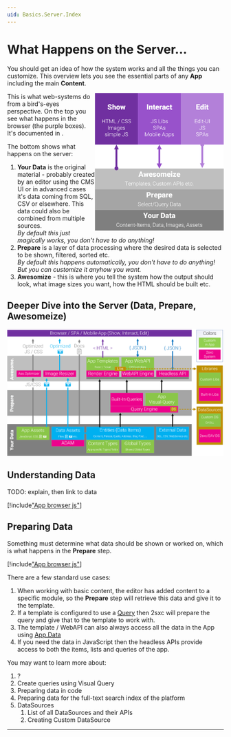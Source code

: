```yaml
---
uid: Basics.Server.Index
---
```


# What Happens on the Server...

You should get an idea of how the system works and all the things you can customize. This overview lets you see the essential parts of any **App** including the main **Content**. 

<div class="overlay-container" style="float: right; width: 300px">
  <div class="overlay-box" style="left: 0%; top: 54%; height: 30%; width: 100%"></div>
  <img src="../assets/show-interact-edit.png" align="right" class="float-right" width="300px">
</div>

This is what web-systems do from a bird's-eyes perspective. On the top you see what happens in the browser (the purple boxes). It's documented in [](xref:Basics.Browser.Index).

The bottom shows what happens on the server:

1. **Your Data** is the original material - probably created by an editor using the CMS UI or in advanced cases it's data coming from SQL, CSV or elsewhere. This data could also be combined from multiple sources.  
    _By default this just magically works, you don't have to do anything!_
1. **Prepare** is a layer of data processing where the desired data is selected to be shown, filtered, sorted etc.  
    _By default this happens automatically, you don't have to do anything! But you can customize it anyhow you want._
1. **Awesomize** - this is where you tell the system how the output should look, what image sizes you want, how the HTML should be built etc. 

## Deeper Dive into the Server (Data, Prepare, Awesomeize)

<img src="../../shared/app/assets/app-server.png" class="full-width">

## Understanding Data

TODO: explain, then link to data

[!include["App browser js"](../../shared/app/app-server-data.md)]


## Preparing Data

Something must determine what data should be shown or worked on, which is what happens in the **Prepare** step. 

[!include["App browser js"](../../shared/app/app-server-prepare.md)]


There are a few standard use cases:

1. When working with basic content, the editor has added content to a specific module, so the **Prepare** step will retrieve this data and give it to the template. 
1. If a template is configured to use a [Query](xref:todo) then 2sxc will prepare the query and give that to the template to work with. 
1. The template / WebAPI can also always access all the data in the App using [App.Data](xref:todo)
1. If you need the data in JavaScript then the headless APIs provide access to both the items, lists and queries of the app.

You may want to learn more about:

1. ?
1. Create queries using Visual Query
1. Preparing data in code
1. Preparing data for the full-text search index of the platform
1. DataSources
    1. List of all DataSources and their APIs
    1. Creating Custom DataSource


---
